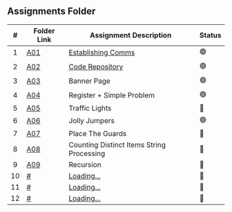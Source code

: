 ##  Assignments Folder

|   #   | Folder Link | Assignment Description |    Status  |
| :---: | ----------- | ---------------------- |    ----------- |
|   1   | <a href="https://docs.google.com/spreadsheets/d/1jAkhTTA8b8BxF5ckkyct44jOz8PNmREB9QxGERVDSeY/edit?usp=sharing">A01</a>     | <a href="https://docs.google.com/spreadsheets/d/1jAkhTTA8b8BxF5ckkyct44jOz8PNmREB9QxGERVDSeY/edit?usp=sharing">Establishing Comms</a>    |   🟢  |
|   2   | <a href="../../../">A02</a>     | <a href="../../../">Code Repository</a>      |    🟢  |
|   3   | <a href="A03">A03</a>     | Banner Page    |    🟢  |
|   4   | <a href="A04">A04</a>    | Register + Simple Problem      | 🟢   |
|   5   | <a href="P161">A05</a>    | Traffic Lights      | 🔴   |
|   6   | <a href="A06">A06</a>    | Jolly Jumpers     | 🟢   |
|   7   | <a href="A07">A07</a>    | Place The Guards      | 🔴   |
|   8   | <a href="A08">A08</a>    | Counting Distinct Items String Processing      | 🔴   |
|   9   | <a href="A09">A09</a>    | Recursion      | 🔴   |
|   10   | <a href="#">#</a>    | <a href="#">Loading...</a>      | 🔴   |
|   11   | <a href="#">#</a>    | <a href="#">Loading...</a>      | 🔴   |
|   12   | <a href="#">#</a>    | <a href="#">Loading...</a>      | 🔴   |
